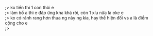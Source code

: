 ;> ko tiền thì 1 con thôi e<br>
;> làm bồ a thì e đáp ứng kha khá ròi, còn 1 xíu nữa là oke e<br>
;> ko có rảnh rang hơn thua ng này ng kia, hay thể hiện đối vs a là điểm cộng cho e<br>
;> 
